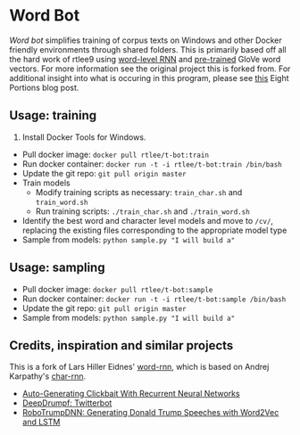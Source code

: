 # Word Bot
_Word bot_ simplifies training of corpus texts on Windows and other Docker friendly environments through shared folders. This is primarily based off all the hard work of rtlee9 using [word-level RNN](https://github.com/larspars/word-rnn) and [pre-trained](http://nlp.stanford.edu/projects/glove/) GloVe  word vectors. For more information see the original project this is forked from. For additional insight into what is occuring in this program, please see [this](https://eightportions.com/2016-11-03-Trump-bot/) Eight Portions blog post.


## Usage: training

1. Install Docker Tools for Windows.

* Pull docker image: `docker pull rtlee/t-bot:train`
* Run docker container: `docker run -t -i rtlee/t-bot:train /bin/bash`
* Update the git repo: `git pull origin master`
* Train models
	* Modify training scripts as necessary: `train_char.sh` and `train_word.sh`
	* Run training scripts: `./train_char.sh` and `./train_word.sh`
* Identify the best word and character level models and move to `/cv/`, replacing the existing files corresponding to the appropriate model type
* Sample from models: `python sample.py "I will build a"`


## Usage: sampling


* Pull docker image: `docker pull rtlee/t-bot:sample`
* Run docker container: `docker run -t -i rtlee/t-bot:sample /bin/bash`
* Update the git repo: `git pull origin master`
* Sample from models: `python sample.py "I will build a"`



## Credits, inspiration and similar projects
This is a fork of Lars Hiller Eidnes' [word-rnn](https://github.com/larspars/word-rnn), which is based on Andrej Karpathy's [char-rnn](https://github.com/karpathy/char-rnn).

* [Auto-Generating Clickbait With Recurrent Neural Networks](https://larseidnes.com/2015/10/13/auto-generating-clickbait-with-recurrent-neural-networks/)
* [DeepDrumpf: Twitterbot](https://www.csail.mit.edu/deepdrumpf)
* [RoboTrumpDNN: Generating Donald Trump Speeches with Word2Vec and LSTM](https://github.com/ppramesi/RoboTrumpDNN)
